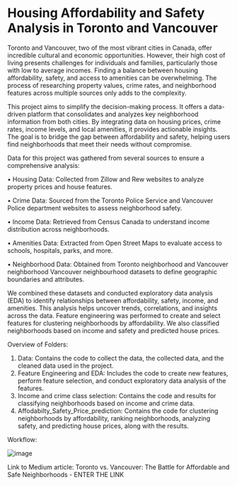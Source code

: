 # Housing Affordability and Safety Analysis in Toronto and Vancouver
Toronto and Vancouver, two of the most vibrant cities in Canada, offer incredible cultural and economic opportunities. However, their high cost of living presents challenges for individuals and families, particularly those with low to average incomes. Finding a balance between housing affordability, safety, and access to amenities can be overwhelming. The process of researching property values, crime rates, and neighborhood features across multiple sources only adds to the complexity.

This project aims to simplify the decision-making process. It offers a data-driven platform that consolidates and analyzes key neighborhood information from both cities. By integrating data on housing prices, crime rates, income levels, and local amenities, it provides actionable insights. The goal is to bridge the gap between affordability and safety, helping users find neighborhoods that meet their needs without compromise.

Data for this project was gathered from several sources to ensure a comprehensive analysis:

•	Housing Data: Collected from Zillow and Rew websites to analyze property prices and house features.

•	Crime Data: Sourced from the Toronto Police Service and Vancouver Police department websites to assess neighborhood safety. 

•	Income Data: Retrieved from Census Canada to understand income distribution across neighborhoods.

•	Amenities Data: Extracted from Open Street Maps to evaluate access to schools, hospitals, parks, and more.

•	Neighborhood Data: Obtained from Toronto neighborhood and Vancouver neighborhood Vancouver neighbourhood datasets to define geographic boundaries and attributes.

We combined these datasets and conducted exploratory data analysis (EDA) to identify relationships between affordability, safety, income, and amenities. This analysis helps uncover trends, correlations, and insights across the data. Feature engineering was performed to create and select features for clustering neighborhoods by affordability. We also classified neighborhoods based on income and safety and predicted house prices.

Overview of Folders:
1.	Data: Contains the code to collect the data, the collected data, and the cleaned data used in the project.
2.	Feature Engineering and EDA: Includes the code to create new features, perform feature selection, and conduct exploratory data analysis of the features.
3.	Income and crime class selection: Contains the code and results for classifying neighborhoods based on income and crime data.  
4.	Affodabilty_Safety_Price_prediction: Contains the code for clustering neighborhoods by affordability, ranking neighborhoods, analyzing safety, and predicting house prices, along with the results.  

Workflow:

![image](https://github.com/user-attachments/assets/7cf590f4-f2ac-4171-b6d0-5d28f553174d)

Link to Medium article:
Toronto vs. Vancouver: The Battle for Affordable and Safe Neighborhoods -  ENTER THE LINK
